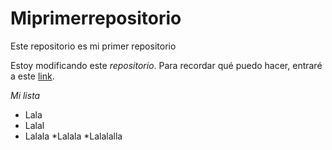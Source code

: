 # Miprimerrepositorio
Este repositorio es mi primer repositorio

Estoy modificando este *repositorio*.
Para recordar qué puedo hacer, entraré a este [link](https://guides.github.com/features/mastering-markdown/).

_Mi lista_
* Lala
* Lalal
 * Lalala
  *Lalala
*Lalalalla
